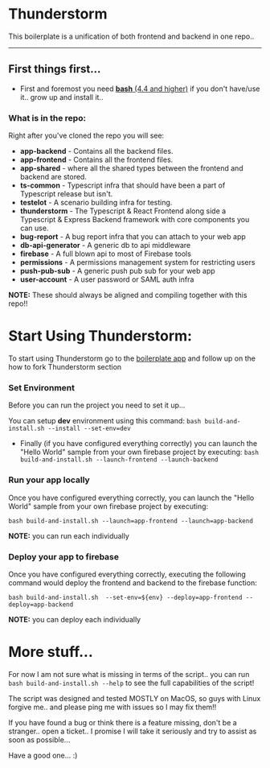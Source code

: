 # Thunderstorm

This boilerplate is a unification of both frontend and backend in one repo.. 

---

## First things first...

 * First and foremost you need [**bash** (4.4 and higher)](https://www.google.com/search?q=how+to+install+bash) if you don't have/use it..  grow up and install it..

### What is in the repo:
 
 Right after you've cloned the repo you will see:
  * **app-backend** - Contains all the backend files.
  * **app-frontend** - Contains all the frontend files.
  * **app-shared** - where all the shared types between the frontend and backend are stored.
  * **ts-common** - Typescript infra that should have been a part of Typescript release but isn't.
  * **testelot** - A scenario building infra for testing.
  * **thunderstorm** - The Typescript & React Frontend along side a Typescript & Express Backend framework with core components you can use.
  * **bug-report** - A bug report infra that you can attach to your web app
  * **db-api-generator** - A generic db to api middleware
  * **firebase** - A full blown api to most of Firebase tools
  * **permissions** - A permissions management system for restricting users
  * **push-pub-sub** - A generic push pub sub for your web app 
  * **user-account** - A user password or SAML auth infra
  
 **NOTE:** These should always be aligned and compiling together with this repo!!
  
# Start Using Thunderstorm: 
  To start using Thunderstorm go to the [boilerplate app](https://github.com/intuition-robotics/thunderstorm-app) and follow up on the how to fork Thunderstorm section

 
### Set Environment
 Before you can run the project you need to set it up...
 
 You can setup **dev** environment using this command: `bash build-and-install.sh --install --set-env=dev` 
  
  * Finally (if you have configured everything correctly) you can launch the "Hello World" sample from your own firebase project by executing: `bash build-and-install.sh --launch-frontend --launch-backend`


### Run your app locally  
 Once you have configured everything correctly, you can launch the "Hello World" sample from your own firebase project by executing: 
 
 `bash build-and-install.sh --launch=app-frontend --launch=app-backend`

**NOTE:** you can run each individually


### Deploy your app to firebase

 Once you have configured everything correctly, executing the following command would deploy the frontend and backend to the firebase function: 

`bash build-and-install.sh  --set-env=${env} --deploy=app-frontend --deploy=app-backend`

**NOTE:** you can deploy each individually


# More stuff...

For now I am not sure what is missing in terms of the script.. you can run `bash build-and-install.sh --help` to see the full 
capabilities of the script!

The script was designed and tested MOSTLY on MacOS, so guys with Linux forgive me.. and please ping me with issues so I may fix them!!

If you have found a bug or think there is a feature missing, don't be a stranger.. open a ticket.. 
I promise I will take it seriously and try to assist as soon as possible...

Have a good one... :)
